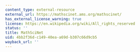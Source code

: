 ```yaml
---
content_type: external-resource
external_url: https://mathscinet.ams.org/mathscinet/
has_external_license_warning: true
license: https://en.wikipedia.org/wiki/All_rights_reserved
status: ''
title: MathSciNet
uid: 4bb2f36d-c149-40ea-a69d-b307c66d9cb5
wayback_url: ''
---
```

